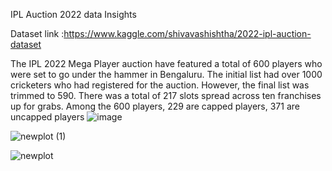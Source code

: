 IPL Auction 2022 data Insights

Dataset link :https://www.kaggle.com/shivavashishtha/2022-ipl-auction-dataset

The IPL 2022 Mega Player auction have featured a total of 600 players who were set to go under the hammer in Bengaluru. The initial list had over 1000 cricketers who had registered for the auction. However, the final list was trimmed to 590. There was a total of 217 slots spread across ten franchises up for grabs. Among the 600 players, 229 are capped players, 371 are uncapped players
![image](https://user-images.githubusercontent.com/63599968/157164876-7ae8a475-0958-42fe-b791-3c4f20d0be1e.png)

![newplot (1)](https://user-images.githubusercontent.com/63599968/157164895-22114c89-baf9-4b4f-ac42-d2996da55651.png)

![newplot](https://user-images.githubusercontent.com/63599968/157164902-9fea42ec-afa4-4db1-abe7-05aabfd53662.png)

